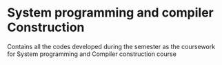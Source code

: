 # System programming and compiler Construction

Contains all the codes developed during the semester as the coursework for System programming and Compiler construction course
